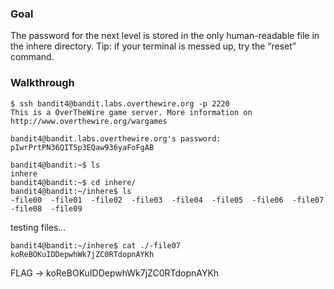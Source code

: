 ### Goal

The password for the next level is stored in the only human-readable file in the inhere directory. Tip: if your terminal is messed up, try the “reset” command.

### Walkthrough

```
$ ssh bandit4@bandit.labs.overthewire.org -p 2220
This is a OverTheWire game server. More information on http://www.overthewire.org/wargames

bandit4@bandit.labs.overthewire.org's password: pIwrPrtPN36QITSp3EQaw936yaFoFgAB
               
bandit4@bandit:~$ ls
inhere
bandit4@bandit:~$ cd inhere/
bandit4@bandit:~/inhere$ ls
-file00  -file01  -file02  -file03  -file04  -file05  -file06  -file07  -file08  -file09
```

testing files...

```
bandit4@bandit:~/inhere$ cat ./-file07
koReBOKuIDDepwhWk7jZC0RTdopnAYKh
```

FLAG -> koReBOKuIDDepwhWk7jZC0RTdopnAYKh

